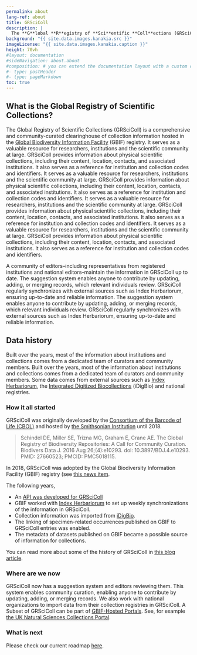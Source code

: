 ```yaml
---
permalink: about
lang-ref: about
title: GRSciColl
description: |
  The **G**lobal **R**egistry of **Sci**entific **Coll**ections (GRSciColl) is a comprehensive repository of information about scientific collections. It is a community-driven initiative that builds upon prior work by the Consortium of the Barcode of Life (CBOL). It is a community-driven initiative that builds upon prior work by the Consortium of the Barcode of Life (CBOL). It is a community-driven initiative that builds upon prior work by the Consortium of the Barcode of Life (CBOL). It is a community-driven initiative that builds upon prior work by the Consortium of the Barcode of Life (CBOL).
background: "{{ site.data.images.kanakia.src }}"
imageLicense: "{{ site.data.images.kanakia.caption }}"
height: 70vh
#layout: documentation
#sideNavigation: about.about
#composition: # you can extend the documentation layout with a custom composition
#- type: postHeader
#- type: pageMarkdown
toc: true
---
```


## What is the Global Registry of Scientific Collections?

The Global Registry of Scientific Collections (GRSciColl) is a comprehensive and community-curated clearinghouse of collection information hosted in the [Global Biodiversity Information Facility](https://www.gbif.org/) (GBIF) registry. It serves as a valuable resource for researchers, institutions and the scientific community at large. GRSciColl provides information about physical scientific collections, including their content, location, contacts, and associated institutions. It also serves as a reference for institution and collection codes and identifiers. It serves as a valuable resource for researchers, institutions and the scientific community at large. GRSciColl provides information about physical scientific collections, including their content, location, contacts, and associated institutions. It also serves as a reference for institution and collection codes and identifiers. It serves as a valuable resource for researchers, institutions and the scientific community at large. GRSciColl provides information about physical scientific collections, including their content, location, contacts, and associated institutions. It also serves as a reference for institution and collection codes and identifiers. It serves as a valuable resource for researchers, institutions and the scientific community at large. GRSciColl provides information about physical scientific collections, including their content, location, contacts, and associated institutions. It also serves as a reference for institution and collection codes and identifiers.

A community of editors–including representatives from registered institutions and national editors–maintain the information in GRSciColl up to date. The suggestion system enables anyone to contribute by updating, adding, or merging records, which relevant individuals review. GRSciColl regularly synchronizes with external sources such as Index Herbariorum, ensuring up-to-date and reliable information. The suggestion system enables anyone to contribute by updating, adding, or merging records, which relevant individuals review. GRSciColl regularly synchronizes with external sources such as Index Herbariorum, ensuring up-to-date and reliable information.


## Data history

Built over the years, most of the information about institutions and collections comes from a dedicated team of curators and community members. Built over the years, most of the information about institutions and collections comes from a dedicated team of curators and community members. Some data comes from external sources such as [Index Herbariorum](https://sweetgum.nybg.org/science/ih/), the [Integrated Digitized Biocollections](https://www.idigbio.org/) (iDigBio) and national registries.

### How it all started

GRSciColl was originally developed by the [Consortium of the Barcode of Life (CBOL)](https://www.gbif.org/participant/287) and hosted by [the Smithsonian Institution](https://www.si.edu) until 2018.

> Schindel DE, Miller SE, Trizna MG, Graham E, Crane AE. The Global Registry of Biodiversity Repositories: A Call for Community Curation. Biodivers Data J. 2016 Aug 26;(4):e10293. doi: 10.3897/BDJ.4.e10293. PMID: 27660523; PMCID: PMC5018115.

In 2018, GRSciColl was adopted by the Global Biodiversity Information Facility (GBIF) registry (see [this news item](https://www.gbif.org/news/5kyAslpqTVxYqZTwYn1cub/gbif-provides-new-home-for-the-global-registry-of-scientific-collections).

The following years,
* An [API was developed for GRSciColl](/api)
* GBIF worked with [Index Herbariorum](https://sweetgum.nybg.org/science/ih/) to set up weekly synchronizations of the information in GRSciColl.
* Collection information was imported from [iDigBio](https://www.idigbio.org).
* The linking of specimen-related occurrences published on GBIF to GRSciColl entries was enabled.
* The metadata of datasets published on GBIF became a possible source of information for collections.

You can read more about some of the history of GRSciColl in [this blog article](https://data-blog.gbif.org/post/grscicoll-2021/).

### Where are we now

GRSciColl now has a suggestion system and editors reviewing them. This system enables community curation, enabling anyone to contribute by updating, adding, or merging records. We also work with national organizations to import data from their collection registries in GRSciColl. A Subset of GRSciColl can be part of [GBIF-Hosted Portals](https://www.gbif.org/hosted-portals). See, for example [the UK Natural Sciences Collections Portal](https://data.dissco-uk.org).

### What is next

Please check our current roadmap [here](https://github.com/gbif/registry/blob/dev/roadmap-grscicoll.md).

